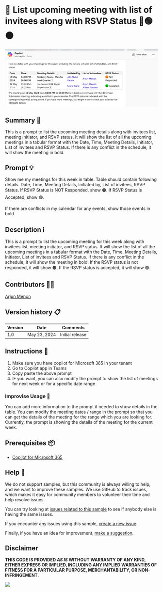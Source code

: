 # 🚀 List upcoming meeting with list of invitees along with RSVP Status 📆🟢🟠

![Demo of meeting list with invitees and rsvp](./assets/demo.png)

## Summary 📜

This is a prompt to list the upcoming meeting details along with invitees list, meeting initiator, and RSVP status. It will show the list of all the upcoming meetings in a tabular format with the Date, Time, Meeting Details, Initiator, List of invitees and RSVP Status. If there is any conflict in the schedule, it will show the meeting in bold.

## Prompt 💡

Show me my meetings for this week in table. Table should contain following details. Date, Time, Meeting Details, Initiated by, List of invitees, RSVP Status.
If RSVP Status is NOT Responded, show 🟠. If RSVP Status is Accepted, show 🟢.

If there are conflicts in my calendar for any events, show those events in bold

## Description ℹ️

This is a prompt to list the upcoming meeting for this week along with invitees list, meeting initiator, and RSVP status. It will show the list of all the upcoming meetings in a tabular format with the Date, Time, Meeting Details, Initiator, List of invitees and RSVP Status. If there is any conflict in the schedule, it will show the meeting in bold.
If the RSVP status is not responded, it will show 🟠. If the RSVP status is accepted, it will show 🟢.

## Contributors 👨‍💻

[Arjun Menon](https://github.com/arjunumenon)

## Version history 📋

Version|Date|Comments
-------|----|--------
1.0|May 23, 2024|Initial release

## Instructions 📝

1. Make sure you have copilot for Microsoft 365 in your tenant
2. Go to Copilot app in Teams
3. Copy paste the above prompt
4. IF you want, you can also modify the prompt to show the list of meetings for next week or for a specific date range

### Improvise Usage 🚀

You can add more information to the prompt if needed to show details in the table. You can modify the meeting dates / range  in the prompt so that you can get the details of the meeting for the range which you are looking for. Currently, the prompt is showing the details of the meeting for the current week.

## Prerequisites 📦

* [Copilot for Microsoft 365](https://developer.microsoft.com/microsoft-365/dev-program)

## Help 💁

We do not support samples, but this community is always willing to help, and we want to improve these samples. We use GitHub to track issues, which makes it easy for  community members to volunteer their time and help resolve issues.

You can try looking at [issues related to this sample](https://github.com/pnp/copilot-prompts/issues?q=label%3A%22sample%3A%20YOUR-SAMPLE-NAME%22) to see if anybody else is having the same issues.

If you encounter any issues using this sample, [create a new issue](https://github.com/pnp/copilot-prompts/issues/new).

Finally, if you have an idea for improvement, [make a suggestion](https://github.com/pnp/copilot-prompts/issues/new).

## Disclaimer

**THIS CODE IS PROVIDED *AS IS* WITHOUT WARRANTY OF ANY KIND, EITHER EXPRESS OR IMPLIED, INCLUDING ANY IMPLIED WARRANTIES OF FITNESS FOR A PARTICULAR PURPOSE, MERCHANTABILITY, OR NON-INFRINGEMENT.**

![](https://m365-visitor-stats.azurewebsites.net/SamplesGallery/copilotprompts-m365-meeting-action-items-prompt)
